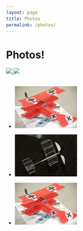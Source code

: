 ```yaml
---
layout: page
title: Photos
permalink: /photos/
---
```



Photos!
=======


<div class="col-md-offset-2 col-md-8">
  <div class="row">
    <a href="/assets/images/test.jpg" data-toggle="lightbox" data-gallery="multiimages" data-title="People walking" class="col-sm-4">
      <img src="/assets/images/thumb/100_2268.jpg" class="img-responsive">
    </a>
    <a href="/assets/images/test2.jpg" data-toggle="lightbox" data-gallery="multiimages" data-title="People walking" class="col-sm-4">
      <img src="/assets/images/thumb/100_2269.jpg" class="img-responsive">
    </a>
  </div>
</div>

<br>


* ![photo 1](/assets/newsletter2.jpg)
* ![photo 1](/assets/newsletter1.jpg)
* ![photo 1](/assets/newsletter2.jpg)


	<script type="text/javascript">
			$(document).ready(function ($) {
        $(document).delegate('*[data-toggle="lightbox"]', 'click', function(event) {
          event.preventDefault(); $(this).ekkoLightbox();
        });
			});
	</script>
